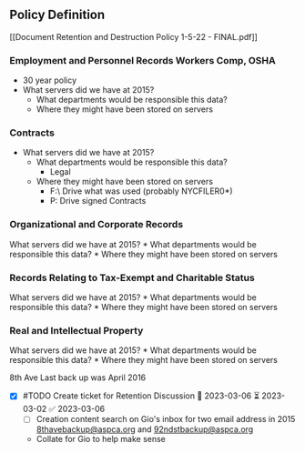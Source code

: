 ## Policy Definition
[[Document Retention and Destruction Policy 1-5-22 - FINAL.pdf]]

### Employment and Personnel Records **Workers Comp, OSHA**
* 30 year policy
* What servers did we have at 2015?
	* What departments would be responsible this data?
	* Where they might have been stored on servers

### Contracts
* What servers did we have at 2015?
	* What departments would be responsible this data?
		* Legal
	* Where they might have been stored on servers
		* F:\ Drive what was used (probably NYCFILER0*)
		* P: Drive signed Contracts

### Organizational and Corporate Records
What servers did we have at 2015?
	* What departments would be responsible this data?
	* Where they might have been stored on servers

### Records Relating to Tax-Exempt and Charitable Status
What servers did we have at 2015?
	* What departments would be responsible this data?
	* Where they might have been stored on servers


### Real and Intellectual Property
What servers did we have at 2015?
	* What departments would be responsible this data?
	* Where they might have been stored on servers


8th Ave Last back up was April 2016


- [x] #TODO Create ticket for Retention Discussion 🛫 2023-03-06 ⏳ 2023-03-02 ✅ 2023-03-06
	- [ ] Creation content search on Gio's inbox for two email address in 2015 8thavebackup@aspca.org and 92ndstbackup@aspca.org
	- Collate for Gio to help make sense
